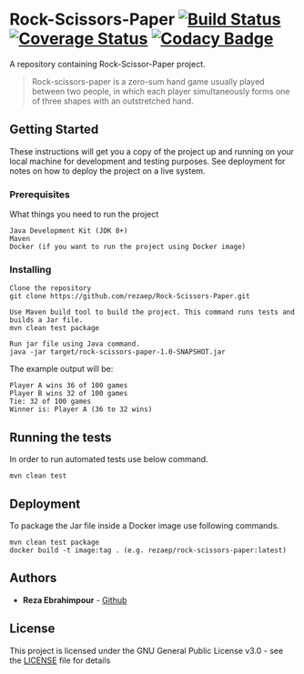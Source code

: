 # Rock-Scissors-Paper [![Build Status](https://travis-ci.com/rezaep/Rock-Scissors-Paper.svg?branch=master)](https://travis-ci.com/rezaep/Rock-Scissors-Paper) [![Coverage Status](https://coveralls.io/repos/github/rezaep/Rock-Scissors-Paper/badge.svg?branch=master)](https://coveralls.io/github/rezaep/Rock-Scissors-Paper?branch=master) [![Codacy Badge](https://api.codacy.com/project/badge/Grade/816b8df8ae30486f937a71ec8c2527c5)](https://www.codacy.com/app/rezaep/Rock-Scissors-Paper?utm_source=github.com&amp;utm_medium=referral&amp;utm_content=rezaep/Rock-Scissors-Paper&amp;utm_campaign=Badge_Grade)
A repository containing Rock-Scissor-Paper project.

>Rock-scissors-paper is a zero-sum hand game usually played between two people, in which each player simultaneously forms one of three shapes with an outstretched hand. 

## Getting Started

These instructions will get you a copy of the project up and running on your local machine for development and testing purposes. See deployment for notes on how to deploy the project on a live system.

### Prerequisites

What things you need to run the project 

```
Java Development Kit (JDK 8+)
Maven
Docker (if you want to run the project using Docker image)
```

### Installing

```
Clone the repository
git clone https://github.com/rezaep/Rock-Scissors-Paper.git
```

```
Use Maven build tool to build the project. This command runs tests and builds a Jar file.
mvn clean test package
```

```
Run jar file using Java command.
java -jar target/rock-scissors-paper-1.0-SNAPSHOT.jar
```
The example output will be:

```
Player A wins 36 of 100 games
Player B wins 32 of 100 games
Tie: 32 of 100 games
Winner is: Player A (36 to 32 wins)
```

## Running the tests

In order to run automated tests use below command.

```
mvn clean test
```

## Deployment

To package  the Jar file inside a Docker image use following commands.

```
mvn clean test package
docker build -t image:tag . (e.g. rezaep/rock-scissors-paper:latest)
```

## Authors

* **Reza Ebrahimpour** - [Github](https://github.com/rezaep)

## License

This project is licensed under the GNU General Public License v3.0 - see the [LICENSE](LICENSE) file for details

